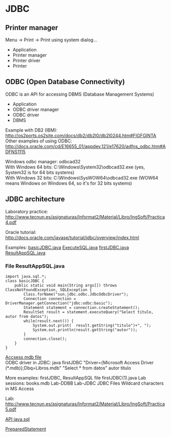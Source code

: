 # JDBC

## Printer manager
Menu -> Print -> Print using system dialog...

- Application
- Printer manager
- Printer driver
- Printer

## ODBC (Open Database Connectivity)
ODBC is an API for accessing DBMS (Database Management Systems)

- Application
- ODBC driver manager
- ODBC driver
- DBMS

Example with DB2 (IBM): <http://os2ports.os2site.com/docs/db2/db2l0/db2l0244.htm#FIGFGINTA>  
Other examples of using ODBC: <http://docs.oracle.com/cd/E16655_01/appdev.121/e17620/adfns_odbc.htm#ADFNS1115>

Windows odbc manager: odbcad32  
With Windows 64 bits: C:\Windows\System32\odbcad32.exe (yes, System32 is for 64 bits systems)  
With Windows 32 bits: C:\Windows\SysWOW64\odbcad32.exe (WOW64 means Windows on Windows 64, so it's for 32 bits systems)  
   
## JDBC architecture  
Laboratory practice: <http://www.tecnun.es/asignaturas/Informat2/Material/Libro/IngSoft/Practica4.pdf>

Oracle tutorial:  <http://docs.oracle.com/javase/tutorial/jdbc/overview/index.html>

Examples:
[basicJDBC.java](https://dl.dropboxusercontent.com/u/17192680/Tecnun/asignaturas/SoftEng/basicJDBC.html)
[ExecuteSQL.java](https://dl.dropboxusercontent.com/u/17192680/Tecnun/asignaturas/SoftEng/ExecuteSQL.html)
[firstJDBC.java](https://dl.dropboxusercontent.com/u/17192680/Tecnun/asignaturas/SoftEng/firstJDBC.html)
[ResultAppSQL.java](https://dl.dropboxusercontent.com/u/17192680/Tecnun/asignaturas/SoftEng/ResultAppSQL.html)

### File ResultAppSQL.java

```
import java.sql.*;
class basicJDBC {
    public static void main(String args[]) throws ClassNotFoundException, SQLException {
        Class.forName("sun.jdbc.odbc.JdbcOdbcDriver");
        Connection connection = DriverManager.getConnection("jdbc:odbc:basic");
        Statement statement = connection.createStatement();
        ResultSet result = statement.executeQuery("Select titulo, autor from datos");
        while(result.next()) {
            System.out.print(  result.getString("titulo")+", ");
            System.out.println(result.getString("autor"));
        }
        connection.close();
    }
}
```

[Accsess mdb file](https://aula-virtual.unav.edu/bbcswebdav/pid-427603-dt-content-rid-886758_1/xid-886758_1)  
ODBC driver in JDBC:
java firstJDBC "Driver={Microsoft Access Driver (*.mdb)};Dbq=Libros.mdb" "Select * from datos" autor titulo

More examples: firstJDBC, ResultAppSQL  file firstJDBC(1).java
Lab sessions: books.mdb  Lab-DDBB Lab-JDBC
JDBC  Files Wildcard characters in MS Access

Lab: <http://www.tecnun.es/asignaturas/Informat2/Material/Libro/IngSoft/Practica5.pdf>

[API java.sql](http://docs.oracle.com/javase/6/docs/api/index.html?java/sql/package-summary.html)

[PreparedStatement](http://svn.apache.org/repos/asf/db/derby/code/trunk/java/demo/toursdb/insertMaps.java)
